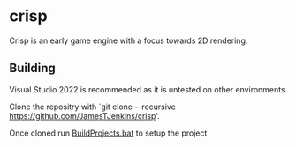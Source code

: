 # crisp

Crisp is an early game engine with a focus towards 2D rendering.

## Building

Visual Studio 2022 is recommended as it is untested on other environments.

Clone the repositry with `git clone --recursive https://github.com/JamesTJenkins/crisp'.

Once cloned run [BuildProjects.bat](https://github.com/JamesTJenkins/crisp/blob/master/BuildProjects.bat) to setup the project
